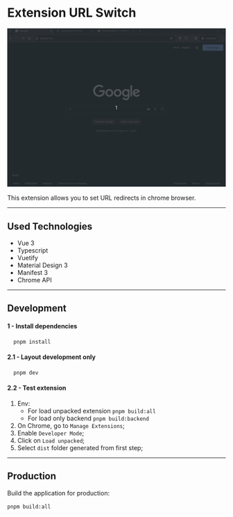 # Extension URL Switch

![application demo](./readme/demo.gif)

This extension allows you to set URL redirects in chrome browser.


---
## Used Technologies
- Vue 3
- Typescript
- Vuetify
- Material Design 3
- Manifest 3
- Chrome API


---
## Development

#### 1 - Install dependencies

```
  pnpm install
```

#### 2.1 - Layout development only

```
  pnpm dev
```

#### 2.2 - Test extension

1. Env:
    - For load unpacked extension `pnpm build:all`
    - For load only backend `pnpm build:backend`
2. On Chrome, go to `Manage Extensions`;
3. Enable `Developer Mode`;
4. Click on `Load unpacked`;
5. Select `dist` folder generated from first step;

---
## Production

Build the application for production:

```bash
pnpm build:all
```
